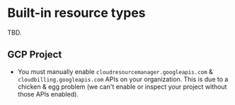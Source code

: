 # Built-in resource types

TBD.

## GCP Project

- You must manually enable `cloudresourcemanager.googleapis.com` & `cloudbilling.googleapis.com` APIs on your organization. This is due to a chicken & egg problem (we can't enable or inspect your project without those APIs enabled).

